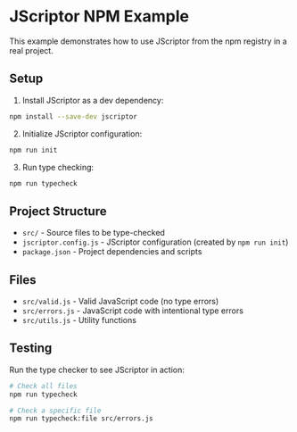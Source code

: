# JScriptor NPM Example

This example demonstrates how to use JScriptor from the npm registry in a real project.

## Setup

1. Install JScriptor as a dev dependency:

```bash
npm install --save-dev jscriptor
```

2. Initialize JScriptor configuration:

```bash
npm run init
```

3. Run type checking:

```bash
npm run typecheck
```

## Project Structure

- `src/` - Source files to be type-checked
- `jscriptor.config.js` - JScriptor configuration (created by `npm run init`)
- `package.json` - Project dependencies and scripts

## Files

- `src/valid.js` - Valid JavaScript code (no type errors)
- `src/errors.js` - JavaScript code with intentional type errors
- `src/utils.js` - Utility functions

## Testing

Run the type checker to see JScriptor in action:

```bash
# Check all files
npm run typecheck

# Check a specific file
npm run typecheck:file src/errors.js
```
